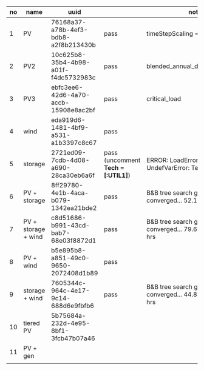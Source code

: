 | no | name                | uuid                                 |                                      | note                                                          |
|----|---------------------|--------------------------------------|--------------------------------------|---------------------------------------------------------------|
| 1  | PV                  | 76168a37-a78b-4ef3-bdb8-a2f8b213430b | pass                                 | timeStepScaling = 0.25                                        |
| 2  | PV2                 | 10c625b8-35b4-4b98-a01f-f4dc5732983c | pass                                 | blended_annual_demand_charges                                 |
| 3  | PV3                 | ebfc3ee6-42d6-4a70-accb-15908e8ac2bf | pass                                 | critical_load                                                 |
| 4  | wind                | eda919d6-1481-4bf9-a531-a1b3397c8c67 | pass                                 |                                                               |
| 5  | storage             | 2721ed09-7cdb-4d08-a690-28ca30eb6a6f | pass (uncomment **Tech = [:UTIL1]**) | ERROR: LoadError: LoadError: UndefVarError: Tech not defined. |
| 6  | PV + storage        | 8ff29780-4e1b-4aca-b079-1342ea21bde2 | pass                                 | B&B tree search gap not converged... 52.15% after 15 hrs      |
| 7  | PV + storage + wind | c8d51686-b991-43cd-bab7-68e03f8872d1 | pass                                 | B&B tree search gap not converged... 79.67% after 1.5 hrs     |
| 8  | PV + wind           | b5e895b8-a851-49c0-9650-2072408d1b89 | pass                                 |                                                               |
| 9  | storage + wind      | 7605344c-964c-4e17-9c14-688d6e9fbfb6 | pass                                 | B&B tree search gap not converged... 44.83% after 1.5 hrs     |
| 10 | tiered PV           | 5b75684a-232d-4e95-8bf1-3fcb47b07a46 |                                      |                                                               |
| 11 | PV + gen            |                                      |                                      |                                                               |
|    |                     |                                      |                                      |                                                               |
